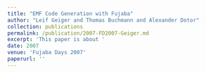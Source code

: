```yaml
---
title: "EMF Code Generation with Fujaba"
author: "Leif Geiger and Thomas Buchmann and Alexander Dotor"
collection: publications
permalink: /publication/2007-FD2007-Geiger.md
excerpt: 'This paper is about '
date: 2007
venue: 'Fujaba Days 2007'
paperurl: ''
---
```

